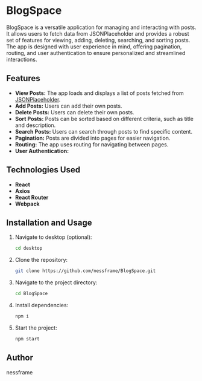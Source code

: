 # BlogSpace

BlogSpace is a versatile application for managing and interacting with posts. It allows users to fetch data from JSONPlaceholder and provides a robust set of features for viewing, adding, deleting, searching, and sorting posts. The app is designed with user experience in mind, offering pagination, routing, and user authentication to ensure personalized and streamlined interactions.


## Features

- **View Posts:** The app loads and displays a list of posts fetched from [JSONPlaceholder](https://jsonplaceholder.typicode.com/).
- **Add Posts:** Users can add their own posts.
- **Delete Posts:** Users can delete their own posts.
- **Sort Posts:** Posts can be sorted based on different criteria, such as title and description.
- **Search Posts:** Users can search through posts to find specific content.
- **Pagination:** Posts are divided into pages for easier navigation.
- **Routing:** The app uses routing for navigating between pages.
- **User Authentication:**


## Technologies Used

- **React**
- **Axios**
- **React Router**
- **Webpack**


## Installation and Usage

1.  Navigate to desktop (optional):

    ```bash
    cd desktop

2. Clone the repository:

   ```bash
   git clone https://github.com/nessframe/BlogSpace.git

3. Navigate to the project directory:

   ```bash
   cd BlogSpace

4. Install dependencies:

   ```bash
   npm i

5. Start the project:

   ```bash
   npm start


## Author
nessframe


